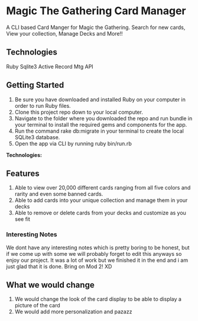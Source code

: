 # Magic The Gathering Card Manager

A CLI based Card Manger for Magic the Gathering. Search for new cards, View your collection, Manage Decks and More!!

## Technologies

Ruby
Sqlite3
Active Record
Mtg API

## Getting Started

1. Be sure you have downloaded and installed Ruby on your computer in order to run Ruby files.
2. Clone this project repo down to your local computer.
3. Navigate to the folder where you downloaded the repo and run bundle in your terminal to install the required gems and components for the app.
4. Run the command rake db:migrate in your terminal to create the local SQLite3 database.
5. Open the app via CLI by running ruby bin/run.rb

  **Technologies:** <Linkes to technologies here>

## Features
1. Able to view over 20,000 different cards ranging from all five colors and rarity and even some banned cards.
2. Able to add cards into your unique collection and manage them in your decks
3. Able to remove or delete cards from your decks and customize as you see fit

### Interesting Notes
We dont have any interesting notes which is pretty boring to be honest, but if we come up with some we will probably forget to edit this anyways so enjoy our project. It was a lot of work but we finished it in the end and i am just glad that it is done. Bring on Mod 2! XD

## What we would change
1. We would change the look of the card display to be able to display a picture of the card
2. We would add more personalization and pazazz

```
